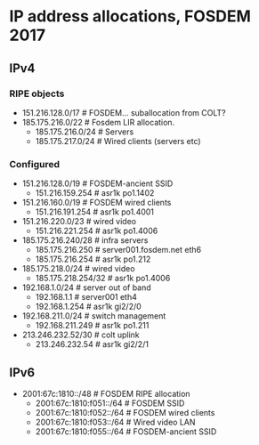 # IP address allocations, FOSDEM 2017

## IPv4

### RIPE objects

- 151.216.128.0/17 # FOSDEM... suballocation from COLT?
- 185.175.216.0/22 # Fosdem LIR allocation.
  - 185.175.216.0/24 # Servers
  - 185.175.217.0/24 # Wired clients (servers etc)

### Configured

- 151.216.128.0/19 # FOSDEM-ancient SSID
  - 151.216.159.254 # asr1k po1.1402
- 151.216.160.0/19 # FOSDEM wired clients
  - 151.216.191.254 # asr1k po1.4001
- 151.216.220.0/23 # wired video
  - 151.216.221.254 # asr1k po1.4006
- 185.175.216.240/28 # infra servers
  - 185.175.216.250 # server001.fosdem.net eth6
  - 185.175.216.254 # asr1k po1.212
- 185.175.218.0/24 # wired video
  - 185.175.218.254/32 # asr1k po1.4006
- 192.168.1.0/24 # server out of band
  - 192.168.1.1 # server001 eth4
  - 192.168.1.254 # asr1k gi2/2/0
- 192.168.211.0/24 # switch management
  - 192.168.211.249 # asr1k po1.211
- 213.246.232.52/30 # colt uplink
  - 213.246.232.54 # asr1k gi2/2/1

## IPv6

- 2001:67c:1810::/48 # FOSDEM RIPE allocation
  - 2001:67c:1810:f051::/64 # FOSDEM SSID
  - 2001:67c:1810:f052::/64 # FOSDEM wired clients
  - 2001:67c:1810:f053::/64 # Wired video LAN
  - 2001:67c:1810:f055::/64 # FOSDEM-ancient SSID

